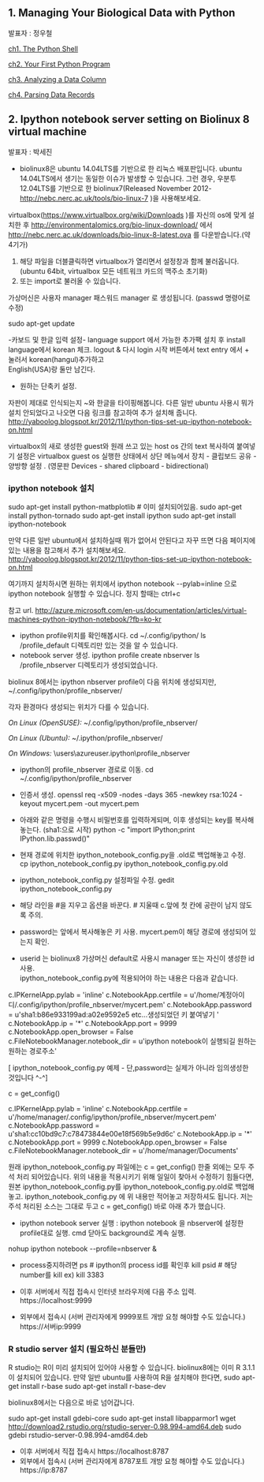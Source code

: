## 1. Managing Your Biological Data with Python
발표자 : 정우철

[ch1. The Python Shell](http://nbviewer.ipython.org/github/biopy/biopy.github.io/blob/master/notebook/Part2-1stWeek/1ThePythonShell.ipynb)

[ch2. Your First Python Program](http://nbviewer.ipython.org/github/biopy/biopy.github.io/blob/master/notebook/Part2-1stWeek/2YourFirstPythonProgram.ipynb)

[ch3. Analyzing a Data Column](http://nbviewer.ipython.org/github/biopy/biopy.github.io/blob/master/notebook/Part2-1stWeek/3AnalyzingDataColumn.ipynb)

[ch4. Parsing Data Records](http://nbviewer.ipython.org/github/biopy/biopy.github.io/blob/master/notebook/Part2-1stWeek/4ParsingDataRecords.ipynb)

## 2. Ipython notebook server setting on Biolinux 8 virtual machine
발표자 : 박세진 

* biolinux8은 ubuntu 14.04LTS를 기반으로 한 리눅스 배포판입니다. ubuntu 14.04LTS에서 생기는 동일한 이슈가 발생할 수 있습니다. 그런 경우, 우분투 12.04LTS를 기반으로 한 biolinux7(Released November 2012- http://nebc.nerc.ac.uk/tools/bio-linux-7 )을 사용해보세요.


virtualbox(https://www.virtualbox.org/wiki/Downloads )를 자신의 os에 맞게 설치한 후 
http://environmentalomics.org/bio-linux-download/ 에서 
http://nebc.nerc.ac.uk/downloads/bio-linux-8-latest.ova 를 다운받습니다.(약 4기가)
1. 해당 파일을 더블클릭하면 virtualbox가 열리면서 설정창과 함께 불러옵니다. 
(ubuntu 64bit, virtualbox 모든 네트워크 카드의 맥주소 초기화)
2. 또는 import로 불러올 수 있습니다. 

가상머신은 사용자 manager 패스워드 manager 로 생성됩니다. (passwd 명령어로 수정)

sudo apt-get update

-카보드 및 한글 입력 설정-
language support 에서  가능한 추가팩 설치 후 install language에서 korean 체크.
logout & 다시 login
시작 버튼에서 text entry 에서 + 눌러서 
korean(hangul)추가하고  
English(USA)랑 둘만 남긴다. 
- 원하는 단축키 설정. 

자판이 제대로 인식되는지 ~와 한글을 타이핑해봅니다. 
다른 일반 ubuntu 사용시 뭐가 설치 안되었다고 나오면 다음 링크를 참고하여 추가 설치해 줍니다.  
http://yaboolog.blogspot.kr/2012/11/python-tips-set-up-ipython-notebook-on.html

virtualbox의 새로 생성한 guest와 원래 쓰고 있는 host os 간의 text 복사하여 붙여넣기 설정은 
virtualbox guest os 실행한 상태에서 상단 메뉴에서 
장치 - 클립보드 공유 -양방향  설정 .
(영문판 Devices - shared clipboard - bidirectional)


### ipython notebook 설치

sudo apt-get install python-matbplotlib # 이미 설치되어있음. 
sudo apt-get install python-tornado
sudo apt-get install ipython
sudo apt-get install ipython-notebook

만약 다른 일반 ubuntu에서 설치하실때 뭐가 없어서 안된다고 자꾸 뜨면 
다음 페이지에 있는 내용을 참고해서 추가 설치해보세요. 
http://yaboolog.blogspot.kr/2012/11/python-tips-set-up-ipython-notebook-on.html

여기까지 설치하시면 원하는 위치에서 
ipython notebook --pylab=inline 
으로 ipython notebook 실행할 수 있습니다. 
정지 할때는 ctrl+c

참고 url.
http://azure.microsoft.com/en-us/documentation/articles/virtual-machines-python-ipython-notebook/?fb=ko-kr  

* ipython profile위치를 확인해봅시다. 
cd ~/.config/ipython/
ls
/profile_default 디렉토리만 있는 것을 알 수 있습니다. 
* notebook server 생성.
ipython profile create nbserver
ls
/profile_nbserver 디렉토리가 생성되었습니다. 

biolinux 8에서는 ipython nbserver profile이 다음 위치에 생성되지만, 
~/.config/ipython/profile_nbserver/

각자 환경마다 생성되는 위치가 다를 수 있습니다.

*On Linux (OpenSUSE):*
~/.config/ipython/profile_nbserver/  

*On Linux (Ubuntu):*
~/.ipython/profile_nbserver/

*On Windows:*
\users\azureuser\.ipython\profile_nbserver


* ipython의 profile_nbserver 경로로 이동. 
cd ~/.config/ipython/profile_nbserver

* 인증서 생성.
openssl req -x509 -nodes -days 365 -newkey rsa:1024 -keyout mycert.pem -out mycert.pem
* 아래와 같은 명령을 수행시 비밀번호를 입력하게되며, 이후 생성되는 key를 복사해놓는다. (sha1:으로 시작)
python -c "import IPython;print IPython.lib.passwd()"

* 현재 경로에 위치한 ipython_notebook_config.py을 .old로 백업해놓고 수정.  
cp ipython_notebook_config.py ipython_notebook_config.py.old

* ipython_notebook_config.py 설정파일 수정. 
gedit ipython_notebook_config.py

* 해당 라인을 #을 지우고 옵션을 바꾼다. # 지울때 c.앞에 첫 칸에 공란이 남지 않도록 주의.
* password는 앞에서 복사해놓은 키 사용. mycert.pem이 해당 경로에 생성되어 있는지 확인.
* userid 는 biolinux8 가상머신 default로 사용시 manager 또는 자신이 생성한 id사용.  
ipython_notebook_config.py에 적용되어야 하는 내용은 다음과 같습니다. 

c.IPKernelApp.pylab = 'inline'
c.NotebookApp.certfile = u'/home/계정아이디/.config/ipython/profile_nbserver/mycert.pem'
c.NotebookApp.password = u'sha1:b86e933199ad:a02e9592e5 etc...생성되었던 키 붙여넣기  ' 
c.NotebookApp.ip = '*'
c.NotebookApp.port = 9999
c.NotebookApp.open_browser = False
c.FileNotebookManager.notebook_dir = u'ipython notebook이 실행되길 원하는 원하는 경로주소' 

[ ipython_notebook_config.py 예제 - 단,password는 실제가 아니라 임의생성한 것입니다 ^-^]

c = get_config()

c.IPKernelApp.pylab = 'inline'
c.NotebookApp.certfile = u'/home/manager/.config/ipython/profile_nbserver/mycert.pem'
c.NotebookApp.password = u'sha1:cc10bd9c7:c78473844e00e18f569b5e9d6c'
c.NotebookApp.ip = '*'
c.NotebookApp.port = 9999
c.NotebookApp.open_browser = False
c.FileNotebookManager.notebook_dir = u'/home/manager/Documents'

원래 ipython_notebook_config.py 파일에는 
c = get_config() 한줄 외에는 모두 주석 처리 되어있습니다. 
위의 내용을 적용시키기 위해 일일이 찾아서 수정하기 힘들다면, 
원본 ipython_notebook_config.py를 ipython_notebook_config.py.old로 백업해놓고.
ipython_notebook_config.py 에 위 내용만 적어놓고 저장하셔도 됩니다.
저는 주석 처리된 소스는 그대로 두고 c = get_config() 바로 아래 추가 했습니다.


* ipython notebook server 실행 : ipython notebook 을 nbserver에 설정한 profile대로 실행. cmd 닫아도 background로 계속 실행. 

nohup ipython notebook --profile=nbserver &


* process중지하려면 
ps # ipython의 process id를 확인후 
kill psid # 해당 number를 kill  ex) kill 3383

* 이후 서버에서 직접 접속시 인터넷 브라우저에 다음 주소 입력. 
https://localhost:9999
* 외부에서 접속시 (서버 관리자에게 9999포트 개방 요청 해야할 수도 있습니다.)
https://서버ip:9999

### R studio server 설치 (필요하신 분들만)
R studio는 R이 미리 설치되어 있어야 사용할 수 있습니다. 
biolinux8에는 이미 R 3.1.1이 설치되어 있습니다. 
만약 일반 ubuntu를 사용하여 R을 설치해야 한다면,
sudo apt-get install r-base
sudo apt-get install r-base-dev

biolinux8에서는 다음으로 바로 넘어갑니다. 

sudo apt-get install gdebi-core
sudo apt-get install libapparmor1
wget http://download2.rstudio.org/rstudio-server-0.98.994-amd64.deb
sudo gdebi rstudio-server-0.98.994-amd64.deb

* 이후 서버에서 직접 접속시 
https://localhost:8787
* 외부에서 접속시 (서버 관리자에게 8787포트 개방 요청 해야할 수도 있습니다.)
https://ip:8787
